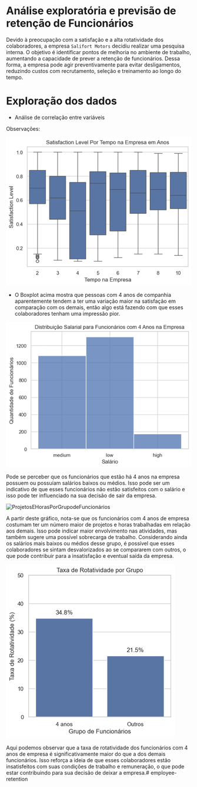 # Análise exploratória e previsão de retenção de Funcionários

Devido à preocupação com a satisfação e a alta rotatividade dos colaboradores, a empresa `Salifort Motors` decidiu realizar uma pesquisa interna. O objetivo é identificar pontos de melhoria no ambiente de trabalho, aumentando a capacidade de prever a retenção de funcionários. Dessa forma, a empresa pode agir preventivamente para evitar desligamentos, reduzindo custos com recrutamento, seleção e treinamento ao longo do tempo.


# Exploração dos dados
- Análise de correlação entre variáveis

Observações:


![SatisfactionLevelPorTempo](SatisfactionLevelPorTempo.png)

- O Boxplot acima mostra que pessoas com 4 anos de companhia aparentemente tendem a ter uma variação maior na satisfação em comparação com os demais, então algo está fazendo com que esses colaboradores tenham uma impressão pior.

![SalarioFuncionariosCom4Anos](SalarioFuncionariosCom4Anos.png)

Pode se perceber que os funcionários que estão há 4 anos na empresa possuem ou possuíam salários baixos ou médios. Isso pode ser um indicativo de que esses funcionários não estão satisfeitos com o salário e isso pode ter influenciado na sua decisão de sair da empresa.

![ProjetosEHorasPorGrupodeFuncionários](ProjetosEHorasPorGrupodeFuncionários.png)

A partir deste gráfico, nota-se que os funcionários com 4 anos de empresa costumam ter um número maior de projetos e horas trabalhadas em relação aos demais. Isso pode indicar maior envolvimento nas atividades, mas também sugere uma possível sobrecarga de trabalho. Considerando ainda os salários mais baixos ou médios desse grupo, é possível que esses colaboradores se sintam desvalorizados ao se compararem com outros, o que pode contribuir para a insatisfação e eventual saída da empresa.

![RotatividadeGeralvs4Anos](RotatividadeGeralvs4Anos.png)

Aqui podemos observar que a taxa de rotatividade dos funcionários com 4 anos de empresa é significativamente maior do que a dos demais funcionários. Isso reforça a ideia de que esses colaboradores estão insatisfeitos com suas condições de trabalho e remuneração, o que pode estar contribuindo para sua decisão de deixar a empresa.# employee-retention
